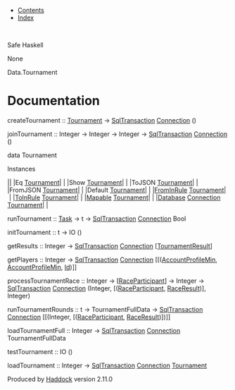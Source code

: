 -   [Contents](index.html)
-   [Index](doc-index.html)

 

Safe Haskell

None

Data.Tournament

Documentation
=============

createTournament :: [Tournament](Data-Tournament.html#t:Tournament) -\> [SqlTransaction](Data-SqlTransaction.html#t:SqlTransaction) [Connection](Data-SqlTransaction.html#t:Connection) ()

joinTournament :: Integer -\> Integer -\> Integer -\> [SqlTransaction](Data-SqlTransaction.html#t:SqlTransaction) [Connection](Data-SqlTransaction.html#t:Connection) ()

data Tournament

Instances

||
|Eq [Tournament](Data-Tournament.html#t:Tournament)| |
|Show [Tournament](Data-Tournament.html#t:Tournament)| |
|ToJSON [Tournament](Data-Tournament.html#t:Tournament)| |
|FromJSON [Tournament](Data-Tournament.html#t:Tournament)| |
|Default [Tournament](Data-Tournament.html#t:Tournament)| |
|[FromInRule](Data-InRules.html#t:FromInRule) [Tournament](Data-Tournament.html#t:Tournament)| |
|[ToInRule](Data-InRules.html#t:ToInRule) [Tournament](Data-Tournament.html#t:Tournament)| |
|[Mapable](Model-General.html#t:Mapable) [Tournament](Data-Tournament.html#t:Tournament)| |
|[Database](Model-General.html#t:Database) [Connection](Data-SqlTransaction.html#t:Connection) [Tournament](Data-Tournament.html#t:Tournament)| |

runTournament :: [Task](Model-Task.html#t:Task) -\> t -\> [SqlTransaction](Data-SqlTransaction.html#t:SqlTransaction) [Connection](Data-SqlTransaction.html#t:Connection) Bool

initTournament :: t -\> IO ()

getResults :: Integer -\> [SqlTransaction](Data-SqlTransaction.html#t:SqlTransaction) [Connection](Data-SqlTransaction.html#t:Connection) [[TournamentResult](Model-TournamentResult.html#t:TournamentResult)]

getPlayers :: Integer -\> [SqlTransaction](Data-SqlTransaction.html#t:SqlTransaction) [Connection](Data-SqlTransaction.html#t:Connection) [[([AccountProfileMin](Model-AccountProfileMin.html#t:AccountProfileMin), [AccountProfileMin](Model-AccountProfileMin.html#t:AccountProfileMin), [Id](Model-General.html#t:Id))]]

processTournamentRace :: Integer -\> [[RaceParticipant](Data-RaceParticipant.html#t:RaceParticipant)] -\> Integer -\> [SqlTransaction](Data-SqlTransaction.html#t:SqlTransaction) [Connection](Data-SqlTransaction.html#t:Connection) (Integer, [([RaceParticipant](Data-RaceParticipant.html#t:RaceParticipant), [RaceResult](Data-RacingNew.html#t:RaceResult))], Integer)

runTournamentRounds :: t -\> TournamentFullData -\> [SqlTransaction](Data-SqlTransaction.html#t:SqlTransaction) [Connection](Data-SqlTransaction.html#t:Connection) [[(Integer, [([RaceParticipant](Data-RaceParticipant.html#t:RaceParticipant), [RaceResult](Data-RacingNew.html#t:RaceResult))])]]

loadTournamentFull :: Integer -\> [SqlTransaction](Data-SqlTransaction.html#t:SqlTransaction) [Connection](Data-SqlTransaction.html#t:Connection) TournamentFullData

testTournament :: IO ()

loadTournament :: Integer -\> [SqlTransaction](Data-SqlTransaction.html#t:SqlTransaction) [Connection](Data-SqlTransaction.html#t:Connection) [Tournament](Data-Tournament.html#t:Tournament)

Produced by [Haddock](http://www.haskell.org/haddock/) version 2.11.0
